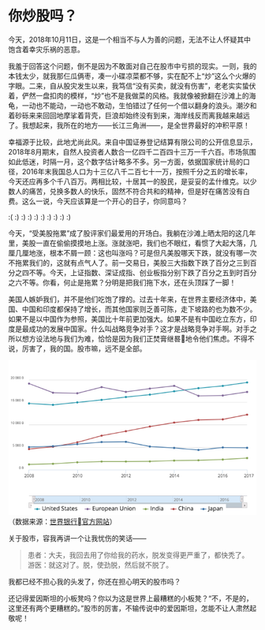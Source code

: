# 你炒股吗？

今天，2018年10月11日，这是一个相当不与人为善的问题，无法不让人怀疑其中饱含着幸灾乐祸的恶意。

我羞于回答这个问题，倒不是因为不敢面对自己在股市中亏损的现实。一则，我的本钱太少，就我那仨瓜俩枣，凑一小碟凉菜都不够，实在配不上“炒”这么个火爆的字眼。二来，自从股灾发生以来，我笃信“没有买卖，就没有伤害”，老老实实蛰伏着，俨然一盘扣肉的模样，“炒”也不是我做菜的风格。我就像被掀翻在沙滩上的海龟，一动也不能动，一动也不敢动，生怕错过了任何一个借以翻身的浪头。潮汐和着砂砾来来回回地摩挲着背壳，巨浪却始终没有到来，海岸线反而离我越来越远了。我想起来，我所在的地方——长江三角洲——，是全世界最好的冲积平原！

幸福源于比较，此地尤尚此风。来自中国证券登记结算有限公司的公开信息显示，2018年8月期末，自然人投资者人数合一亿四千二百四十三万一千六百。市场氛围如此低迷，时隔一月，这个数字估计略多不多。另一方面，依据国家统计局的口径，2016年末我国总人口为十三亿八千二百七十一万，按照千分之五的增长率，今天还应再多个千八百万。两相比较，十居其一的股民，是妥妥的孟什维克。以少数人的痛苦，兑换多数人的快乐，固然不符合共和的精神，但是好在痛苦没有白费。这么一说，今天应该算是一个开心的日子，你同意吗？

:( :) :) :) :) :) :) :) :) :)

今天，“受美股拖累”成了股评家们最爱用的开场白。我躺在沙滩上晒太阳的这几年里，美股一直在偷偷摸摸地上涨。涨就涨吧，我们也不眼红，看惯了大起大落，几厘几厘地涨，根本不屑一顾：这也叫涨吗？可是但凡美股哪天下跌，就没有哪一次不拖累我们的，这就有点气人了。前一交易日，美股三大指数下跌了百分之三到百分之四不等。今天，上证指数、深证成指、创业板指分别下跌了百分之五到时百分之六不等。你看，何止是拖累？分明是把我们拖下水，还在头顶踩了一脚！

美国人嫉妒我们，并不是他们吃饱了撑的。过去十年来，在世界主要经济体中，美国、中国和印度都保持了增长，而其他国家则乏善可陈，走下坡路的也为数不少。如果不是以中国作为参照，美国比十年前更加强大。如果不是有中国屹立东方，印度是最成功的发展中国家。什么叫战略竞争对手？这才是战略竞争对手啊。对手之所以想方设法地与我们为难，恰恰是因为我们正焚膏继晷地令他们焦虑。不得不说，厉害了，我的国。股市嘛，远不是全部。

![GDP](photos/gdp-2008-2017.png)  
（数据来源：[世界银行官方网站](http://databank.worldbank.org)）

关于股市，容我再讲一个让我忧伤的笑话——
> 患者：大夫，我回去用了你给我的药水，脱发变得更严重了，都快秃了。  
> 游医：就这对了。脱，使劲脱，然后就不脱了。

我都已经不担心我的头发了，你还在担心明天的股市吗？

还记得爱因斯坦的小板凳吗？你以为这是世界上最糟糕的小板凳？“不，不是的，这里还有两个更糟糕的。”股市的厉害，不输传说中的爱因斯坦，怎能不让人肃然起敬呢！